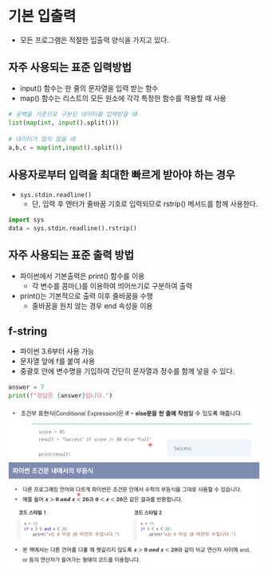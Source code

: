 # 기본 입출력
- 모든 프로그램은 적절한 입출력 양식을 가지고 있다.

## 자주 사용되는 표준 입력방법
- input() 함수는 한 줄의 문자열을 입력 받는 함수
- map() 함수는 리스트의 모든 원소에 각각 특정한 함수를 적용할 때 사용
```py
# 공백을 기준으로 구분된 데이터를 입력받을 때
list(map(int, input().split()))

# 데이터가 많지 않을 때
a,b,c = map(int,input().split())
```

## 사용자로부터 입력을 최대한 빠르게 받아야 하는 경우
- `sys.stdin.readline()`
    - 단, 입력 후 엔터가 줄바꿈 기호로 입력되므로 rstrip() 메서드를 함께 사용한다.
```py
import sys
data = sys.stdin.readline().rstrip()
```

## 자주 사용되는 표준 출력 방법
- 파이썬에서 기본출력은 print() 함수를 이용
    - 각 변수를 콤마(,)를 이용하여 띄어쓰기로 구분하여 출력
- print()는 기본적으로 출력 이후 줄바꿈을 수행
    - 줄바꿈을 원치 않는 경우 end 속성을 이용

## f-string
- 파이썬 3.6부터 사용 가능
- 문자열 앞에 f를 붙여 사용
- 중괄호 안에 변수명을 기입하여 간단히 문자열과 정수를 함께 넣을 수 있다.
```py
answer = 7
print(f"정답은 {answer}입니다.")
```
![](2022-08-10-00-56-55.png)
![](2022-08-10-00-57-24.png)
